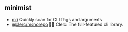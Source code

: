 ## minimist

- [mri](https://github.com/lukeed/mri) Quickly scan for CLI flags and arguments
- [@clerc/monorepo](https://github.com/clercjs/clerc) 🖖🏻 Clerc: The full-featured cli library.